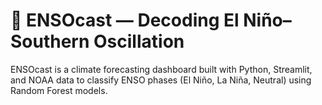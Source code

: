 # 🌊 ENSOcast — Decoding El Niño–Southern Oscillation

ENSOcast is a climate forecasting dashboard built with Python, Streamlit, and NOAA data to classify ENSO phases (El Niño, La Niña, Neutral) using Random Forest models.
